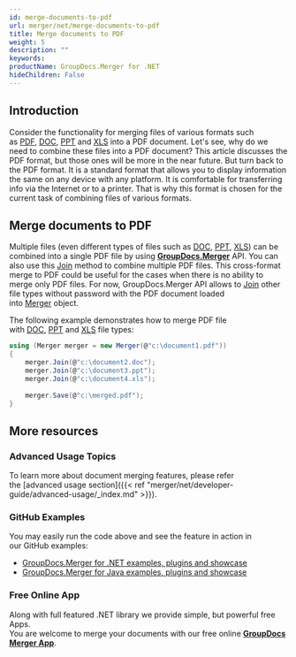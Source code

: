 ```yaml
---
id: merge-documents-to-pdf
url: merger/net/merge-documents-to-pdf
title: Merge documents to PDF
weight: 5
description: ""
keywords: 
productName: GroupDocs.Merger for .NET
hideChildren: False
---
```

## Introduction

Consider the functionality for merging files of various formats such as [PDF](https://wiki.fileformat.com/view/pdf/), [DOC](https://wiki.fileformat.com/word-processing/doc/), [PPT](https://wiki.fileformat.com/presentation/ppt/) and [XLS](https://wiki.fileformat.com/spreadsheet/xls/) into a PDF document. Let's see, why do we need to combine these files into a PDF document? This article discusses the PDF format, but those ones will be more in the near future. But turn back to the PDF format. It is a standard format that allows you to display information the same on any device with any platform. It is comfortable for transferring info via the Internet or to a printer. That is why this format is chosen for the current task of combining files of various formats.

## Merge documents to PDF

Multiple files (even different types of files such as [DOC](https://wiki.fileformat.com/word-processing/doc/), [PPT](https://wiki.fileformat.com/presentation/ppt/), [XLS](https://wiki.fileformat.com/spreadsheet/xls/)) can be combined into a single PDF file by using **[GroupDocs.Merger](https://products.groupdocs.com/merger/net)** API. You can also use this [Join](https://apireference.groupdocs.com/net/merger/groupdocs.merger/merger/methods/join/index) method to combine multiple PDF files. This cross-format merge to PDF could be useful for the cases when there is no ability to merge only PDF files. For now, GroupDocs.Merger API allows to [Join](https://apireference.groupdocs.com/net/merger/groupdocs.merger/merger/methods/join/index) other file types without password with the PDF document loaded into [Merger](https://apireference.groupdocs.com/net/merger/groupdocs.merger/merger) object.

The following example demonstrates how to merge PDF file with [DOC](https://wiki.fileformat.com/word-processing/doc/), [PPT](https://wiki.fileformat.com/presentation/ppt/) and [XLS](https://wiki.fileformat.com/spreadsheet/xls/) file types:

```csharp
using (Merger merger = new Merger(@"c:\document1.pdf"))
{
    merger.Join(@"c:\document2.doc");
    merger.Join(@"c:\document3.ppt");
    merger.Join(@"c:\document4.xls");
 
	merger.Save(@"c:\merged.pdf");
}
```

## More resources
### Advanced Usage Topics 
To learn more about document merging features, please refer the [advanced usage section]({{< ref "merger/net/developer-guide/advanced-usage/_index.md" >}}).

### GitHub Examples 
You may easily run the code above and see the feature in action in our GitHub examples:
*   [GroupDocs.Merger for .NET examples, plugins and showcase](https://github.com/groupdocs-merger/GroupDocs.Merger-for-.NET)    
*   [GroupDocs.Merger for Java examples, plugins and showcase](https://github.com/groupdocs-merger/GroupDocs.Merger-for-Java)    

### Free Online App

Along with full featured .NET library we provide simple, but powerful free Apps.  
You are welcome to merge your documents with our free online **[GroupDocs Merger App](https://products.groupdocs.app/merger)**.
